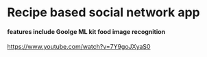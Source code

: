 # Recipe based social network app 
#### features include Goolge ML kit food image recognition
https://www.youtube.com/watch?v=7Y9goJXyaS0
